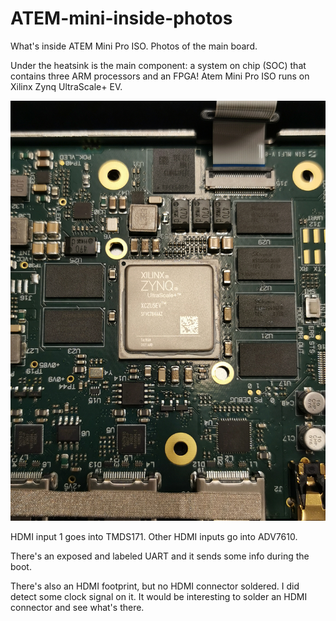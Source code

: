 # ATEM-mini-inside-photos
What's inside ATEM Mini Pro ISO. Photos of the main board.

Under the heatsink is the main component: a system on chip (SOC) that contains three ARM processors and an FPGA! Atem Mini Pro ISO runs on Xilinx Zynq UltraScale+ EV.

![](photos/IMG_20231229_195931.jpg)

HDMI input 1 goes into TMDS171.
Other HDMI inputs go into ADV7610.

There's an exposed and labeled UART and it sends some info during the boot.

There's also an HDMI footprint, but no HDMI connector soldered. I did detect some clock signal on it. It would be interesting to solder an HDMI connector and see what's there.



